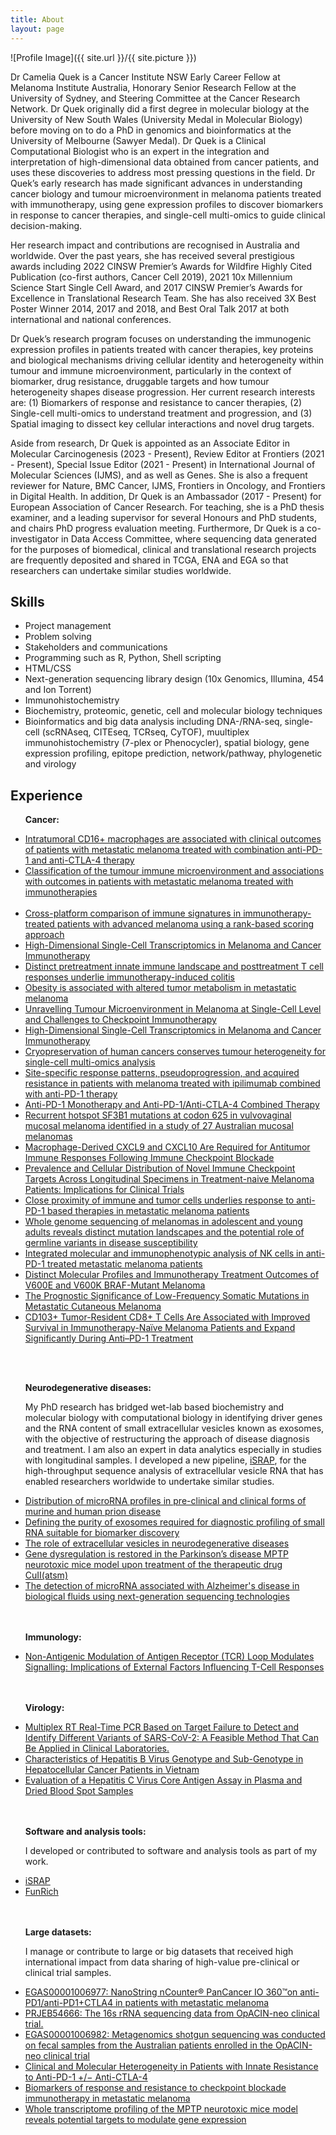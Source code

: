 ```yaml
---
title: About
layout: page
---
```

![Profile Image]({{ site.url }}/{{ site.picture }})

<p>Dr Camelia Quek is a Cancer Institute NSW Early Career Fellow at Melanoma Institute Australia, Honorary Senior Research Fellow at the University of Sydney, and Steering Committee at the Cancer Research Network. Dr Quek originally did a first degree in molecular biology at the University of New South Wales (University Medal in Molecular Biology) before moving on to do a PhD in genomics and bioinformatics at the University of Melbourne (Sawyer Medal). Dr Quek is a Clinical Computational Biologist who is an expert in the integration and interpretation of high-dimensional data obtained from cancer patients, and uses these discoveries to address most pressing questions in the field. Dr Quek’s early research has made significant advances in understanding cancer biology and tumour microenvironment in melanoma patients treated with immunotherapy, using gene expression profiles to discover biomarkers in response to cancer therapies, and single-cell multi-omics to guide clinical decision-making.</p>
<p>Her research impact and contributions are recognised in Australia and worldwide. Over the past years, she has received several prestigious awards including 2022 CINSW Premier’s Awards for Wildfire Highly Cited Publication (co-first authors, Cancer Cell 2019), 2021 10x Millennium Science Start Single Cell Award, and 2017 CINSW Premier’s Awards for Excellence in Translational Research Team. She has also received 3X Best Poster Winner 2014, 2017 and 2018, and Best Oral Talk 2017 at both international and national conferences.</p>
<p>Dr Quek’s research program focuses on understanding the immunogenic expression profiles in patients treated with cancer therapies, key proteins and biological mechanisms driving cellular identity and heterogeneity within tumour and immune microenvironment, particularly in the context of biomarker, drug resistance, druggable targets and how tumour heterogeneity shapes disease progression. Her current research interests are: (1) Biomarkers of response and resistance to cancer therapies, (2) Single-cell multi-omics to understand treatment and progression, and (3) Spatial imaging to dissect key cellular interactions and novel drug targets.</p>
<p>Aside from research, Dr Quek is appointed as an Associate Editor in Molecular Carcinogenesis (2023 - Present), Review Editor at Frontiers (2021 - Present), Special Issue Editor (2021 - Present) in International Journal of Molecular Sciences (IJMS), and as well as Genes. She is also a frequent reviewer for Nature, BMC Cancer, IJMS, Frontiers in Oncology, and Frontiers in Digital Health. In addition, Dr Quek is an Ambassador (2017 - Present) for European Association of Cancer Research. For teaching, she is a PhD thesis examiner, and a leading supervisor for several Honours and PhD students, and chairs PhD progress evaluation meeting. Furthermore, Dr Quek is a co-investigator in Data Access Committee, where sequencing data generated for the purposes of biomedical, clinical and translational research projects are frequently deposited and shared in TCGA, ENA and EGA so that researchers can undertake similar studies worldwide.</p>


<h2>Skills</h2>

<ul class="skill-list">
	<li>Project management</li>
	<li>Problem solving</li>
	<li>Stakeholders and communications</li>
	<li>Programming such as R, Python, Shell scripting</li>
	<li>HTML/CSS</li>
	<li>Next-generation sequencing library design (10x Genomics, Illumina, 454 and Ion Torrent)</li>
	<li>Immunohistochemistry</li>
	<li>Biochemistry, proteomic, genetic, cell and molecular biology techniques</li>
	<li>Bioinformatics and big data analysis including DNA-/RNA-seq, single-cell (scRNAseq, CITEseq, TCRseq, CyTOF), muultiplex immunohistochemistry (7-plex or Phenocycler), spatial biology, gene expression profiling, epitope prediction, network/pathway, phylogenetic and virology</li>
</ul>

<h2>Experience</h2>

<ul>

<b>Cancer:</b>
   	<li><a href="https://aacrjournals.org/clincancerres/article/29/13/2513/727344/Intratumoral-CD16-Macrophages-Are-Associated-with">Intratumoral CD16+ macrophages are associated with clinical outcomes of patients with metastatic melanoma treated with combination anti-PD-1 and anti-CTLA-4 therapy</a></li>
	<li><a href="https://jitc.bmj.com/content/11/10/e007144.info">Classification of the tumour immune microenvironment and associations with outcomes in patients with metastatic melanoma treated with immunotherapies</a></li>	
   	<li><a href="https://translational-medicine.biomedcentral.com/articles/10.1186/s12967-023-04092-9">Cross-platform comparison of immune signatures in immunotherapy-treated patients with advanced melanoma using a rank-based scoring approach</a></li>
    	<li><a href="https://www.mdpi.com/2073-4425/12/10/1629">High-Dimensional Single-Cell Transcriptomics in Melanoma and Cancer Immunotherapy</a></li>
      	<li><a href="https://insight.jci.org/articles/view/157839">Distinct pretreatment innate immune landscape and posttreatment T cell responses underlie immunotherapy-induced colitis</a></li>
	<li><a href="https://aacrjournals.org/clincancerres/article/29/1/154/711979/Obesity-Is-Associated-with-Altered-Tumor">Obesity is associated with altered tumor metabolism in metastatic melanoma</a></li>
 	<li><a href="https://www.mdpi.com/2073-4425/13/10/1757">Unravelling Tumour Microenvironment in Melanoma at Single-Cell Level and Challenges to Checkpoint Immunotherapy</a></li>
  	<li><a href="https://www.mdpi.com/2073-4425/12/10/1629">High-Dimensional Single-Cell Transcriptomics in Melanoma and Cancer Immunotherapy</a></li>
   	<li><a href="https://genomemedicine.biomedcentral.com/articles/10.1186/s13073-021-00885-z">Cryopreservation of human cancers conserves tumour heterogeneity for single-cell multi-omics analysis</a></li>
    	<li><a href="https://acsjournals.onlinelibrary.wiley.com/doi/full/10.1002/cncr.32522">Site-specific response patterns, pseudoprogression, and acquired resistance in patients with melanoma treated with ipilimumab combined with anti-PD-1 therapy</a></li>
  	<li><a href="https://www.cell.com/cancer-cell/fulltext/S1535-6108(19)30037-6">Anti-PD-1 Monotherapy and Anti-PD-1/Anti-CTLA-4 Combined Therapy</a></li>
        	<li><a href=" ">Recurrent hotspot SF3B1 mutations at codon 625 in vulvovaginal mucosal melanoma identified in a study of 27 Australian mucosal melanomas</a></li>
      	<li><a href="https://aacrjournals.org/clincancerres/article/26/2/487/82689/Macrophage-Derived-CXCL9-and-CXCL10-Are-Required">Macrophage-Derived CXCL9 and CXCL10 Are Required for Antitumor Immune Responses Following Immune Checkpoint Blockade</a></li>
       	<li><a href="https://aacrjournals.org/clincancerres/article/25/11/3247/81607/Prevalence-and-Cellular-Distribution-of-Novel">Prevalence and Cellular Distribution of Novel Immune Checkpoint Targets Across Longitudinal Specimens in Treatment-naive Melanoma Patients: Implications for Clinical Trials</a></li>
		<li><a href="https://www.tandfonline.com/doi/full/10.1080/2162402X.2019.1659093">Close proximity of immune and tumor cells underlies response to anti-PD-1 based therapies in metastatic melanoma patients</a></li>
  	<li><a href="https://onlinelibrary.wiley.com/doi/full/10.1002/ijc.31791">Whole genome sequencing of melanomas in adolescent and young adults reveals distinct mutation landscapes and the potential role of germline variants in disease susceptibility</a></li>
   	<li><a href="https://www.tandfonline.com/doi/full/10.1080/2162402X.2018.1537581">Integrated molecular and immunophenotypic analysis of NK cells in anti-PD-1 treated metastatic melanoma patients</a></li>
    	<li><a href="https://aacrjournals.org/clincancerres/article/25/4/1272/10155/Distinct-Molecular-Profiles-and-Immunotherapy">Distinct Molecular Profiles and Immunotherapy Treatment Outcomes of V600E and V600K BRAF-Mutant Melanoma</a></li>
     	<li><a href="https://www.frontiersin.org/journals/oncology/articles/10.3389/fonc.2018.00584/full">The Prognostic Significance of Low-Frequency Somatic Mutations in Metastatic Cutaneous Melanoma</a></li>
      	<li><a href="https://aacrjournals.org/clincancerres/article/24/13/3036/80949/CD103-Tumor-Resident-CD8-T-Cells-Are-Associated">CD103+ Tumor-Resident CD8+ T Cells Are Associated with Improved Survival in Immunotherapy-Naïve Melanoma Patients and Expand Significantly During Anti–PD-1 Treatment</a></li>

<br><br>

<b>Neurodegenerative diseases:</b>
<p>My PhD research has bridged wet-lab based biochemistry and molecular biology
with computational biology in identifying driver genes and the RNA content of small extracellular vesicles known as exosomes, with the objective of restructuring the approach of disease diagnosis and treatment. I am also an expert in data analytics especially in studies with longitudinal samples. I developed a new pipeline, <a href="http://israp.sourceforge.net/">iSRAP</a>, for the high-throughput sequence analysis of extracellular vesicle RNA that has enabled researchers worldwide to undertake similar studies.</p>
	<li><a href="https://www.nature.com/articles/s42003-021-01868-x">Distribution of microRNA profiles in pre-clinical and clinical forms of murine and human prion disease</a></li>
 	<li><a href="https://www.tandfonline.com/doi/full/10.1080/15476286.2016.1270005">Defining the purity of exosomes required for diagnostic profiling of small RNA suitable for biomarker discovery</a></li>
  	<li><a href="https://www.sciencedirect.com/science/article/pii/S0006291X16315571?via%3Dihub">The role of extracellular vesicles in neurodegenerative diseases</a></li>
    	<li><a href="https://www.nature.com/articles/srep22398">Gene dysregulation is restored in the Parkinson’s disease MPTP neurotoxic mice model upon treatment of the therapeutic drug CuII(atsm)</a></li>
      	<li><a href="https://www.frontiersin.org/articles/10.3389/fgene.2013.00150/full">The detection of microRNA associated with Alzheimer's disease in biological fluids using next-generation sequencing technologies</a></li>

<br><br>
<b>Immunology:</b>
	<li><a href="https://www.mdpi.com/1422-0067/24/11/9334">Non-Antigenic Modulation of Antigen Receptor (TCR) Loop Modulates Signalling: Implications of External Factors Influencing T-Cell Responses</a></li>
<br><br>

<b>Virology:</b>
	<li><a href="https://www.mdpi.com/2075-4418/13/8/1364)">Multiplex RT Real-Time PCR Based on Target Failure to Detect and Identify Different Variants of SARS-CoV-2: A Feasible Method That Can Be Applied in Clinical Laboratories.</a></li>
 	<li><a href="https://www.mdpi.com/2075-4418/12/10/2393">Characteristics of Hepatitis B Virus Genotype and Sub-Genotype in Hepatocellular Cancer Patients in Vietnam</a></li>
 	<li><a href="https://www.sciencedirect.com/science/article/pii/S1525157817302969?via%3Dihub">Evaluation of a Hepatitis C Virus Core Antigen Assay in Plasma and Dried Blood Spot Samples</a></li>

<br><br>
 <b>Software and analysis tools:</b>
 <p>I developed or contributed to software and analysis tools as part of my work.</p>
	<li><a href="http://israp.sourceforge.net/">iSRAP</a></li>
	<li><a href="http://www.funrich.org/">FunRich</a></li>

<br><br>
  <b>Large datasets:</b>
  <p>I manage or contribute to large or big datasets that received high international impact from data sharing of high-value pre-clinical or clinical trial samples.</p> 
 	<li><a href="https://ega-archive.org/studies/EGAS00001006977">EGAS00001006977: NanoString nCounter® PanCancer IO 360™on anti-PD1/anti-PD1+CTLA4 in patients with metastatic melanoma
</a></li>
 	<li><a href="https://www.ebi.ac.uk/ena/browser/view/PRJEB54666">PRJEB54666: The 16s rRNA sequencing data from OpACIN-neo clinical trial.
</a></li>
 	<li><a href="https://ega-archive.org/studies/EGAS00001006982">EGAS00001006982: Metagenomics shotgun sequencing was conducted on fecal samples from the Australian patients enrolled in the OpACIN-neo clinical trial</a></li>
 	<li><a href="https://www.ebi.ac.uk/ena/browser/view/PRJEB45779">Clinical and Molecular Heterogeneity in Patients with Innate Resistance to Anti-PD-1 +/− Anti-CTLA-4</a></li>
	<li><a href="https://www.ebi.ac.uk/ena/browser/view/PRJEB23709">Biomarkers of response and resistance to checkpoint blockade immunotherapy in metastatic melanoma</a></li>
 	<li><a href="https://www.ebi.ac.uk/ena/browser/view/PRJEB6957">Whole transcriptome profiling of the MPTP neurotoxic mice model reveals potential targets to modulate gene expression</a></li>
</ul>
